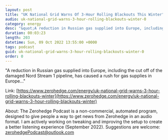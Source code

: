 ```yaml
---
layout: post
title: "UK National Grid Warns Of 3-Hour Rolling Blackouts This Winter"
audio: uk-national-grid-warns-3-hour-rolling-blackouts-winter-0
category: energy
desc: "&quot;A reduction in Russian gas supplied into Europe, including the cut off of the damaged Nord Stream 1 pipeline, has caused a rush for gas supplies in Europe...&quot;"
duration: 00:03:23
length: 203
datetime: Sun, 09 Oct 2022 13:55:00 +0000
tags: podcast
guid: uk-national-grid-warns-3-hour-rolling-blackouts-winter-0
order: 0
---
```

&quot;A reduction in Russian gas supplied into Europe, including the cut off of the damaged Nord Stream 1 pipeline, has caused a rush for gas supplies in Europe...&quot;

Link: [https://www.zerohedge.com/energy/uk-national-grid-warns-3-hour-rolling-blackouts-winter](https://www.zerohedge.com/energy/uk-national-grid-warns-3-hour-rolling-blackouts-winter)

About: The Zerohedge Podcast is a non-commercial, automated program, designed to give people a way to get news from Zerohedge in an audio format.  I am actively working on tweaking and improving the setup to create a better listening experience (September 2022).  Suggestions are welcome: [zerohedgePodcast@outlook.com](mailto:zerohedgePodcast@outlook.com)